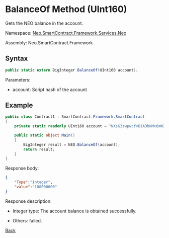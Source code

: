 # BalanceOf Method (UInt160)

Gets the NEO balance in the account.

Namespace: [Neo.SmartContract.Framework.Services.Neo](../../neo.md)

Assembly: Neo.SmartContract.Framework

## Syntax

```c#
public static extern BigInteger BalanceOf(UInt160 account);
```

Parameters:

- account: Script hash of the account

## Example

```c#
public class Contract1 : SmartContract.Framework.SmartContract
{
    private static readonly UInt160 account = "NXsG3zwpwcfvBiA3bNMx6mWZGEro9ZqTqM".ToScriptHash();

    public static object Main()
    {
        BigInteger result = NEO.BalanceOf(account);
        return result;
    }
}
```

Response body:

```json
{
	"Type":"Integer",
	"value":"100000000"
}
```

Response description:

- Integer type: The account balance is obtained successfully.

- Others: failed.

[Back](../Neo.md)

